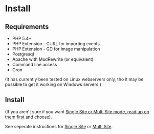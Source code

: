 # Install

## Requirements


  *  PHP 5.4+
  *  PHP Extension - CURL for importing events
  *  PHP Extension - GD for image manipulation
  *  Postgresql
  *  Apache with ModRewrite (or equivalent)
  *  Command line access
  *  Cron

(It has currently been tested on Linux webservers only, tho it may be possible 
to get it working on Windows servers.)

## Install

(If you aren't sure if you want [Single Site or Multi Site mode, read up on them 
first](/en/systemadministrators/core/singlesiteormultisite.md) and choose).

See seperate instructions for [Single Site](/en/serveradministrators/core/install.singlesite.md) 
or [Multi Site](/en/serveradministrators/core/install.multisite.md).

